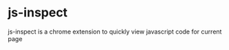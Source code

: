 js-inspect
==========

js-inspect is a chrome extension to quickly view javascript code for current page
